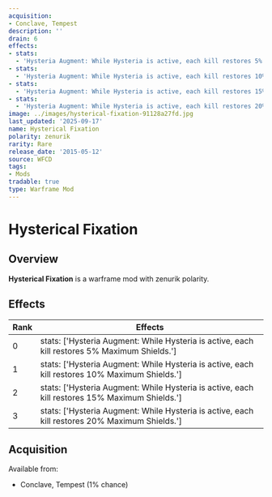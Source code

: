 ```yaml
---
acquisition:
- Conclave, Tempest
description: ''
drain: 6
effects:
- stats:
  - 'Hysteria Augment: While Hysteria is active, each kill restores 5% Maximum Shields.'
- stats:
  - 'Hysteria Augment: While Hysteria is active, each kill restores 10% Maximum Shields.'
- stats:
  - 'Hysteria Augment: While Hysteria is active, each kill restores 15% Maximum Shields.'
- stats:
  - 'Hysteria Augment: While Hysteria is active, each kill restores 20% Maximum Shields.'
image: ../images/hysterical-fixation-91128a27fd.jpg
last_updated: '2025-09-17'
name: Hysterical Fixation
polarity: zenurik
rarity: Rare
release_date: '2015-05-12'
source: WFCD
tags:
- Mods
tradable: true
type: Warframe Mod
---
```


# Hysterical Fixation

## Overview

**Hysterical Fixation** is a warframe mod with zenurik polarity.

## Effects

| Rank | Effects |
|------|----------|
| 0 | stats: ['Hysteria Augment: While Hysteria is active, each kill restores 5% Maximum Shields.'] |
| 1 | stats: ['Hysteria Augment: While Hysteria is active, each kill restores 10% Maximum Shields.'] |
| 2 | stats: ['Hysteria Augment: While Hysteria is active, each kill restores 15% Maximum Shields.'] |
| 3 | stats: ['Hysteria Augment: While Hysteria is active, each kill restores 20% Maximum Shields.'] |

## Acquisition

Available from:
- Conclave, Tempest (1% chance)


